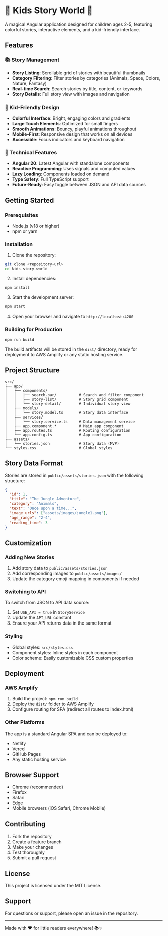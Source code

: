 # 🌟 Kids Story World 🌟

A magical Angular application designed for children ages 2-5, featuring colorful stories, interactive elements, and a kid-friendly interface.

## Features

### 📚 Story Management
- **Story Listing**: Scrollable grid of stories with beautiful thumbnails
- **Category Filtering**: Filter stories by categories (Animals, Space, Colors, Nature, Fantasy)
- **Real-time Search**: Search stories by title, content, or keywords
- **Story Details**: Full story view with images and navigation

### 🎨 Kid-Friendly Design
- **Colorful Interface**: Bright, engaging colors and gradients
- **Large Touch Elements**: Optimized for small fingers
- **Smooth Animations**: Bouncy, playful animations throughout
- **Mobile-First**: Responsive design that works on all devices
- **Accessible**: Focus indicators and keyboard navigation

### 🚀 Technical Features
- **Angular 20**: Latest Angular with standalone components
- **Reactive Programming**: Uses signals and computed values
- **Lazy Loading**: Components loaded on demand
- **Type Safety**: Full TypeScript support
- **Future-Ready**: Easy toggle between JSON and API data sources

## Getting Started

### Prerequisites
- Node.js (v18 or higher)
- npm or yarn

### Installation

1. Clone the repository:
```bash
git clone <repository-url>
cd kids-story-world
```

2. Install dependencies:
```bash
npm install
```

3. Start the development server:
```bash
npm start
```

4. Open your browser and navigate to `http://localhost:4200`

### Building for Production

```bash
npm run build
```

The build artifacts will be stored in the `dist/` directory, ready for deployment to AWS Amplify or any static hosting service.

## Project Structure

```
src/
├── app/
│   ├── components/
│   │   ├── search-bar/          # Search and filter component
│   │   ├── story-list/          # Story grid component
│   │   └── story-detail/        # Individual story view
│   ├── models/
│   │   └── story.model.ts       # Story data interface
│   ├── services/
│   │   └── story.service.ts     # Data management service
│   ├── app.component.*          # Main app component
│   ├── app.routes.ts            # Routing configuration
│   └── app.config.ts            # App configuration
├── assets/
│   └── stories.json             # Story data (MVP)
└── styles.css                   # Global styles
```

## Story Data Format

Stories are stored in `public/assets/stories.json` with the following structure:

```json
{
  "id": 1,
  "title": "The Jungle Adventure",
  "category": "Animals",
  "text": "Once upon a time...",
  "image_urls": ["assets/images/jungle1.png"],
  "age_range": "2-4",
  "reading_time": 3
}
```

## Customization

### Adding New Stories
1. Add story data to `public/assets/stories.json`
2. Add corresponding images to `public/assets/images/`
3. Update the category emoji mapping in components if needed

### Switching to API
To switch from JSON to API data source:
1. Set `USE_API = true` in `StoryService`
2. Update the `API_URL` constant
3. Ensure your API returns data in the same format

### Styling
- Global styles: `src/styles.css`
- Component styles: Inline styles in each component
- Color scheme: Easily customizable CSS custom properties

## Deployment

### AWS Amplify
1. Build the project: `npm run build`
2. Deploy the `dist/` folder to AWS Amplify
3. Configure routing for SPA (redirect all routes to index.html)

### Other Platforms
The app is a standard Angular SPA and can be deployed to:
- Netlify
- Vercel
- GitHub Pages
- Any static hosting service

## Browser Support

- Chrome (recommended)
- Firefox
- Safari
- Edge
- Mobile browsers (iOS Safari, Chrome Mobile)

## Contributing

1. Fork the repository
2. Create a feature branch
3. Make your changes
4. Test thoroughly
5. Submit a pull request

## License

This project is licensed under the MIT License.

## Support

For questions or support, please open an issue in the repository.

---

Made with ❤️ for little readers everywhere! 📚✨